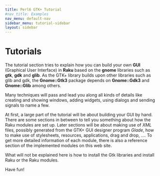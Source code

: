 ```yaml
---
title: Perl6 GTK+ Tutorial
#nav_title: Examples
nav_menu: default-nav
sidebar_menu: tutorial-sidebar
layout: sidebar
---
```


# Tutorials

The tutorial section tries to explain how you can build your own **GUI** (Graphical User Interface) in **Raku** based on the **gnome** libraries such as **gtk**, **gdk** and **glib**. As the GTK+ library builds upon other libraries such as glib and gdk, the **Gnome::Gtk3** package depends on **Gnome::Gdk3** and **Gnome::Glib** among others.

Many techniques will pass and lead you along all kinds of details like creating and showing windows, adding widgets, using dialogs and sending signals to name a few.

At first, a large part of the tutorial will be about building your GUI by hand. There are some sections in between to tell you something about how the Raku modules are set up. Later sections will be about making use of *XML* files, possibly generated from the GTK+ GUI designer program *Glade*, how to make use of stylesheets, resources, applications, drag and drop, …. To get more detailed information of each module, there is also a reference section of the implemented modules on this web site.

What will not be explained here is how to install the Gtk libraries and install Raku or the Raku modules.

Have fun!
